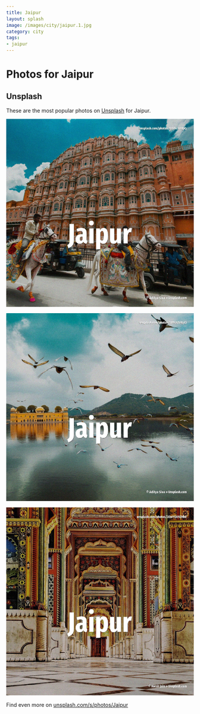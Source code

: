 ```yaml
---
title: Jaipur
layout: splash
image: /images/city/jaipur.1.jpg
category: city
tags:
- jaipur
---
```

# Photos for Jaipur

## Unsplash

These are the most popular photos on [Unsplash](https://unsplash.com) for Jaipur.

![Jaipur](/images/city/jaipur.1.jpg)

![Jaipur](/images/city/jaipur.2.jpg)

![Jaipur](/images/city/jaipur.3.jpg)

Find even more on [unsplash.com/s/photos/Jaipur](https://unsplash.com/s/photos/Jaipur)